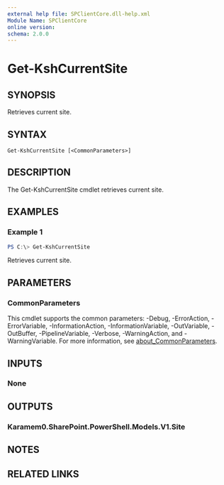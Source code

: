 ```yaml
---
external help file: SPClientCore.dll-help.xml
Module Name: SPClientCore
online version:
schema: 2.0.0
---
```


# Get-KshCurrentSite

## SYNOPSIS
Retrieves current site.

## SYNTAX

```
Get-KshCurrentSite [<CommonParameters>]
```

## DESCRIPTION
The Get-KshCurrentSite cmdlet retrieves current site.

## EXAMPLES

### Example 1
```powershell
PS C:\> Get-KshCurrentSite
```

Retrieves current site.

## PARAMETERS

### CommonParameters
This cmdlet supports the common parameters: -Debug, -ErrorAction, -ErrorVariable, -InformationAction, -InformationVariable, -OutVariable, -OutBuffer, -PipelineVariable, -Verbose, -WarningAction, and -WarningVariable. For more information, see [about_CommonParameters](http://go.microsoft.com/fwlink/?LinkID=113216).

## INPUTS

### None

## OUTPUTS

### Karamem0.SharePoint.PowerShell.Models.V1.Site

## NOTES

## RELATED LINKS
